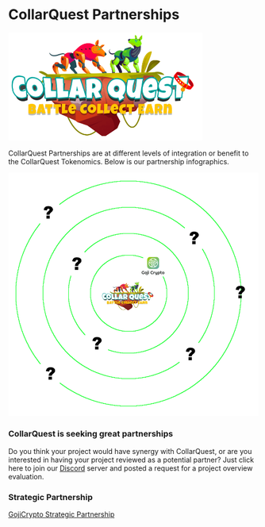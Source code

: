 # CollarQuest Partnerships

![CollarQuest a Metaverse Play2Earn Ecosystem](../../.gitbook/assets/CollarQuest-SM.png)

CollarQuest Partnerships are at different levels of integration or benefit to the CollarQuest Tokenomics.  Below is our partnership infographics.

![CollarQuest Partnership Levels](../../.gitbook/assets/partnerships.png)

### CollarQuest is seeking great partnerships

Do you think your project would have synergy with CollarQuest, or are you interested in having your project reviewed as a potential partner?  Just click here to join our [Discord](https://discord.gg/YKcDZjRk57) server and posted a request for a project overview evaluation.

### Strategic Partnership

[GojiCrypto Strategic Partnership](strategic-partnership.md)
